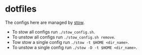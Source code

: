 # dotfiles

The configs here are managed by [stow](https://linux.die.net/man/8/stow).

- To stow all configs run `./stow_config.sh`.
- To unstow all configs run `./stow_config.sh remove`.
- Tow stow a single config run `./stow -t $HOME <dir_name>`.
- To unstow a single config run `./stow -D -t $HOME <dir_name>`.

